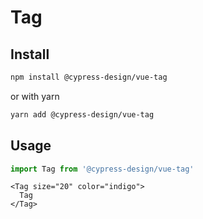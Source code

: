 # Tag

## Install

```bash
npm install @cypress-design/vue-tag
```

or with yarn

```bash
yarn add @cypress-design/vue-tag
```

## Usage

```ts
import Tag from '@cypress-design/vue-tag'
```

```vue live
<Tag size="20" color="indigo">
  Tag
</Tag>
```
